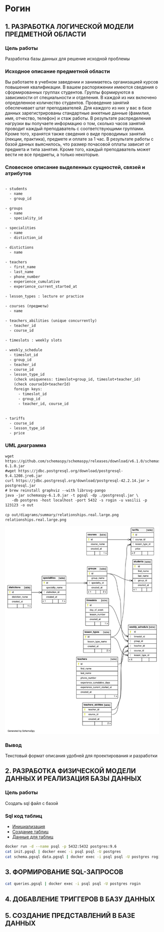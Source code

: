 # Рогин

## 1. РАЗРАБОТКА ЛОГИЧЕСКОЙ МОДЕЛИ ПРЕДМЕТНОЙ ОБЛАСТИ

### Цель работы

Разработка базы данных для решение исходной проблемы

### Исходное описание предметной области

Вы работаете в учебном заведении и занимаетесь организацией курсов повышения
квалификации.
В вашем распоряжении имеются сведения о сформированных группах студентов. Группы
формируются в зависимости от специальности и отделения. В каждой из них включено
определенное количество студентов. Проведение занятий обеспечивает штат преподавателей. Для
каждого из них у вас в базе данных зарегистрированы стандартные анкетные данные (фамилия,
имя, отчество, телефон) и стаж работы. В результате распределения нагрузки вы получаете
информацию о том, сколько часов занятий проводит каждый преподаватель с соответствующими
группами. Кроме того, хранятся также сведения о виде проводимых занятий (лекции, практика),
предмете и оплате за 1 час.
В результате работы с базой данных выяснилось, что размер почасовой оплаты зависит от
предмета и типа занятия. Кроме того, каждый преподаватель может вести не все предметы, а
только некоторые.

### Cловесное описание выделенных сущностей, связей и атрибутов

```

- students
  - name
  - group_id

- groups
  - name
  - speciality_id

- specialities
  - name
  - distiction_id

- distictions
  - name

- teachers
  - first_name
  - last_name
  - phone_number
  - experience_cumulative
  - experience_current_started_at

- lesson_types : lecture or practice

- courses (предметы)
  - name

- teachers_abilities (unique concurrently)
  - teacher_id
  - course_id

- timeslots : weekly slots

- weekly_schedule
  - timeslot_id
  - group_id
  - teacher_id
  - course_id
  - lesson_type_id
    (check uniqueness: timeslot+group_id, timeslot+teacher_id)
    (check courseId+teacherId)
    foreign keys:
      - timeslot_id
      - group_id
      - teacher_id, course_id


- tariffs
  - course_id
  - lesson_type_id
  - price

```

### UML диаграмма

```
wget https://github.com/schemaspy/schemaspy/releases/download/v6.1.0/schemaspy-6.1.0.jar
#wget https://jdbc.postgresql.org/download/postgresql-9.4.1208.jre6.jar
curl https://jdbc.postgresql.org/download/postgresql-42.2.14.jar > postgresql.jar
# brew reinstall graphviz --with librsvg-pango
java -jar schemaspy-6.1.0.jar -t pgsql -dp ./postgresql.jar \
   -db postgres -host localhost -port 5432 -s rogin -u vasilii -p 123123 -o out

cp out/diagrams/summary/relationships.real.large.png relationships.real.large.png
```

![Diagram](relationships.real.large.png)

### Вывод

Текстовый формат описания удобней для проектирования и разработки

## 2. РАЗРАБОТКА ФИЗИЧЕСКОЙ МОДЕЛИ ДАННЫХ И РЕАЛИЗАЦИЯ БАЗЫ ДАННЫХ

### Цель работы

Создать sql файл с базой

### Sql код таблиц

- [Инициализация](init.pgsql)
- [Создание таблиц](schema.pgsql)
- [Данные для таблиц](data.pgsql)

```bash
docker run -d --name psql -p 5432:5432 postgres:9.6
cat init.pgsql | docker exec -i psql psql -U postgres
cat schema.pgsql data.pgsql | docker exec -i psql psql -U postgres rogin
```

## 3. ФОРМИРОВАНИЕ SQL-ЗАПРОСОВ

```bash
cat queries.pgsql | docker exec -i psql psql -U postgres rogin
```

## 4. ДОБАВЛЕНИЕ ТРИГГЕРОВ В БАЗУ ДАННЫХ

## 5. СОЗДАНИЕ ПРЕДСТАВЛЕНИЙ В БАЗЕ ДАННЫХ
